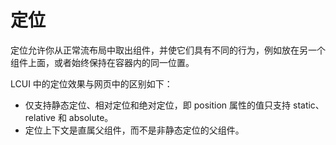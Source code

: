 # 定位

定位允许你从正常流布局中取出组件，并使它们具有不同的行为，例如放在另一个组件上面，或者始终保持在容器内的同一位置。

LCUI 中的定位效果与网页中的区别如下：

* 仅支持静态定位、相对定位和绝对定位，即 position 属性的值只支持 static、relative 和 absolute。
* 定位上下文是直属父组件，而不是非静态定位的父组件。



